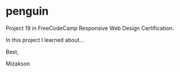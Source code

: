 # penguin

Project 19 in FreeCodeCamp Responsive Web Design Certification.

In this project I learned about...

Best, 

Mizakson